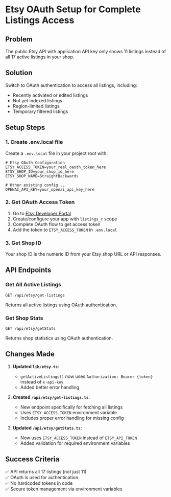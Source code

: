# Etsy OAuth Setup for Complete Listings Access

## Problem

The public Etsy API with application API key only shows 11 listings instead of all 17 active listings in your shop.

## Solution

Switch to OAuth authentication to access all listings, including:

- Recently activated or edited listings
- Not yet indexed listings
- Region-limited listings
- Temporary filtered listings

## Setup Steps

### 1. Create .env.local file

Create a `.env.local` file in your project root with:

```env
# Etsy OAuth Configuration
ETSY_ACCESS_TOKEN=your_real_oauth_token_here
ETSY_SHOP_ID=your_shop_id_here
ETSY_SHOP_NAME=StraightBackwards

# Other existing config...
OPENAI_API_KEY=your_openai_api_key_here
```

### 2. Get OAuth Access Token

1. Go to [Etsy Developer Portal](https://www.etsy.com/developers/)
2. Create/configure your app with `listings_r` scope
3. Complete OAuth flow to get access token
4. Add the token to `ETSY_ACCESS_TOKEN` in `.env.local`

### 3. Get Shop ID

Your shop ID is the numeric ID from your Etsy shop URL or API responses.

## API Endpoints

### Get All Active Listings

```
GET /api/etsy/get-listings
```

Returns all active listings using OAuth authentication.

### Get Shop Stats

```
GET /api/etsy/getStats
```

Returns shop statistics using OAuth authentication.

## Changes Made

1. **Updated `lib/etsy.ts`**:

   - `getActiveListings()` now uses `Authorization: Bearer {token}` instead of `x-api-key`
   - Added better error handling

2. **Created `/api/etsy/get-listings.ts`**:

   - New endpoint specifically for fetching all listings
   - Uses `ETSY_ACCESS_TOKEN` environment variable
   - Includes proper error handling for missing config

3. **Updated `/api/etsy/getStats.ts`**:
   - Now uses `ETSY_ACCESS_TOKEN` instead of `ETSY_API_TOKEN`
   - Added validation for required environment variables

## Success Criteria

✅ API returns all 17 listings (not just 11)  
✅ OAuth is used for authentication  
✅ No hardcoded tokens in code  
✅ Secure token management via environment variables
